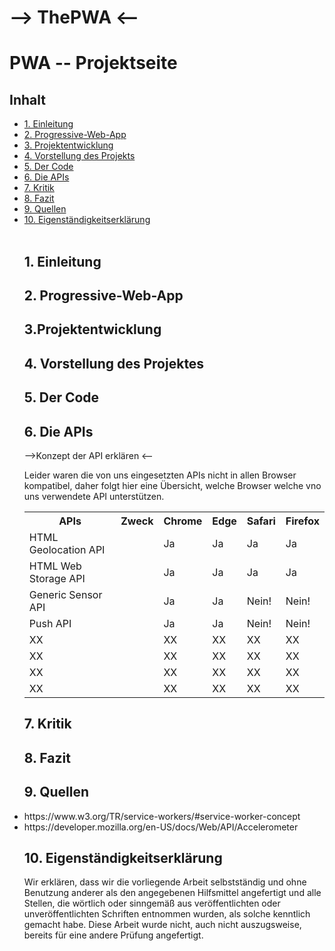 # --> ThePWA <--
<h1>PWA -- Projektseite</h1>

<h2> Inhalt </h2>
<ul style="list-stlye-type:none">
<li><a href="#kapitell">1. Einleitung</a></li>
<li><a href="#kapitel2">2. Progressive-Web-App</a></li>
<li><a href="#kapitel3">3. Projektentwicklung</a></li>
<li><a href="#kapitel4">4. Vorstellung des Projekts</a></li>
<li><a href="#kapitel5">5. Der Code</a></li>
<li><a href="#kapitel6">6. Die APIs</a></li>
<li><a href="#kapitel7">7. Kritik</a></li>
<li><a href="#kapitel8">8. Fazit</a></li>
<li><a href="#kapitel9">9. Quellen</a></li>
<li><a href="#kapitel10">10. Eigenständigkeitserklärung</a></li>
<br>
<h2 id="kapitell">1. Einleitung</h2>
  <h2 id="kapitel2">2. Progressive-Web-App</h2>
  <h2 id="kapitel3">3.Projektentwicklung</h2>
  <h2 id="kapitel4">4. Vorstellung des Projektes</h2>
  <h2 id="kapitel5">5. Der Code</h2>
  <h2 id="kapitel6">6. Die APIs</h2>
  -->Konzept der API erklären <--
                                  
  <p>Leider waren die von uns eingesetzten APIs nicht in allen Browser kompatibel, daher folgt hier eine Übersicht, welche Browser welche vno uns verwendete API unterstützen.</p>
  
<table>
  <tr><th>APIs</th> <th>Zweck</th>  <th>Chrome</th> <th>Edge</th> <th>Safari</th> <th>Firefox</th></tr>
  <tr><td>HTML Geolocation API</td> <td></td> <td>Ja</td> <td>Ja</td> <td>Ja</td> <td>Ja</td> </tr>
  <tr><td>HTML Web Storage API</td> <td></td> <td>Ja</td> <td>Ja</td> <td>Ja</td> <td>Ja</td> </tr>
  <tr><td>Generic Sensor API</td>   <td></td> <td>Ja</td> <td>Ja</td> <td>Nein!</td>  <td>Nein!</td>  </tr>
  <tr><td>Push API</td>             <td></td> <td>Ja</td> <td>Ja</td> <td>Nein!</td>  <td>Nein!</td>  </tr>
  <tr><td>XX</td> <td></td> <td>XX</td> <td>XX</td> <td>XX</td> <td>XX</td> </tr>
  <tr><td>XX</td> <td></td> <td>XX</td> <td>XX</td> <td>XX</td> <td>XX</td> </tr>
  <tr><td>XX</td> <td></td> <td>XX</td> <td>XX</td> <td>XX</td> <td>XX</td> </tr>
  <tr><td>XX</td> <td></td> <td>XX</td> <td>XX</td> <td>XX</td> <td>XX</td> </tr>
</table>
  
  <h2 id="kapitel7">7. Kritik</h2>
  <h2 id="kapitel8">8. Fazit</h2>
  <h2 id="kapitel9">9. Quellen</h2>
  <li>https://www.w3.org/TR/service-workers/#service-worker-concept</li>
  <li>https://developer.mozilla.org/en-US/docs/Web/API/Accelerometer</li>
  
  
  <h2 id="kapitel10">10. Eigenständigkeitserklärung</h2>
  
<p>Wir erklären, dass wir die vorliegende Arbeit selbstständig und ohne Benutzung anderer als den angegebenen Hilfsmittel angefertigt und alle Stellen, die wörtlich oder sinngemäß aus veröffentlichten oder unveröffentlichten Schriften entnommen wurden, als solche kenntlich gemacht habe.
  Diese Arbeit wurde nicht, auch nicht auszugsweise, bereits für eine andere Prüfung angefertigt.</p>
